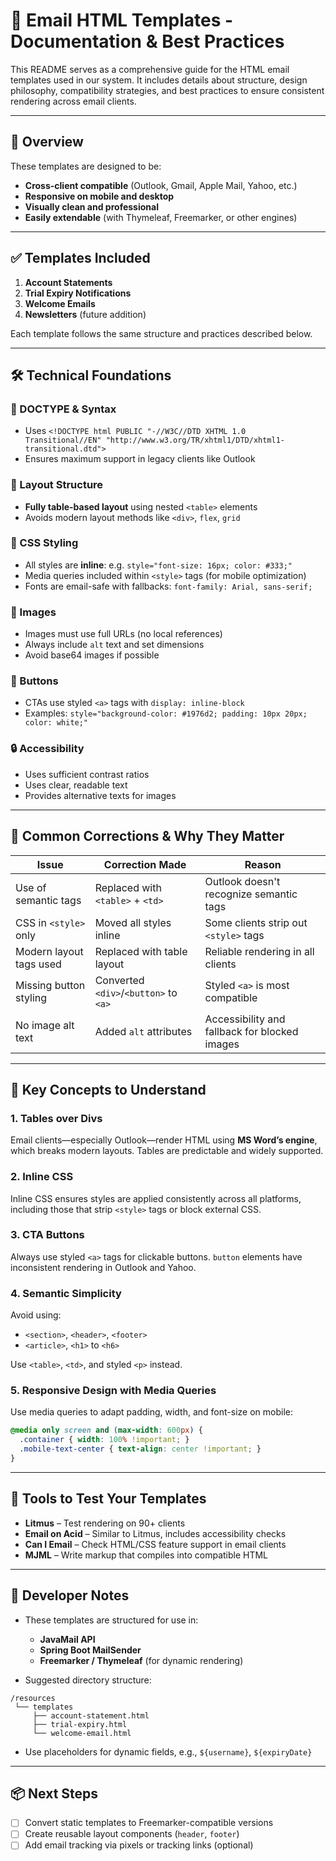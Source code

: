 # 📧 Email HTML Templates - Documentation & Best Practices

This README serves as a comprehensive guide for the HTML email templates used in our system. It includes details about structure, design philosophy, compatibility strategies, and best practices to ensure consistent rendering across email clients.

---

## 📌 Overview

These templates are designed to be:

* **Cross-client compatible** (Outlook, Gmail, Apple Mail, Yahoo, etc.)
* **Responsive on mobile and desktop**
* **Visually clean and professional**
* **Easily extendable** (with Thymeleaf, Freemarker, or other engines)

---

## ✅ Templates Included

1. **Account Statements**
2. **Trial Expiry Notifications**
3. **Welcome Emails**
4. **Newsletters** (future addition)

Each template follows the same structure and practices described below.

---

## 🛠️ Technical Foundations

### 📄 DOCTYPE & Syntax

* Uses `<!DOCTYPE html PUBLIC "-//W3C//DTD XHTML 1.0 Transitional//EN" "http://www.w3.org/TR/xhtml1/DTD/xhtml1-transitional.dtd">`
* Ensures maximum support in legacy clients like Outlook

### 🧱 Layout Structure

* **Fully table-based layout** using nested `<table>` elements
* Avoids modern layout methods like `<div>`, `flex`, `grid`

### 🎨 CSS Styling

* All styles are **inline**: e.g. `style="font-size: 16px; color: #333;"`
* Media queries included within `<style>` tags (for mobile optimization)
* Fonts are email-safe with fallbacks: `font-family: Arial, sans-serif;`

### 📩 Images

* Images must use full URLs (no local references)
* Always include `alt` text and set dimensions
* Avoid base64 images if possible

### 🔘 Buttons

* CTAs use styled `<a>` tags with `display: inline-block`
* Examples: `style="background-color: #1976d2; padding: 10px 20px; color: white;"`

### 🔒 Accessibility

* Uses sufficient contrast ratios
* Uses clear, readable text
* Provides alternative texts for images

---

## 🔁 Common Corrections & Why They Matter

| Issue                   | Correction Made                       | Reason                                        |
| ----------------------- | ------------------------------------- | --------------------------------------------- |
| Use of semantic tags    | Replaced with `<table>` + `<td>`      | Outlook doesn't recognize semantic tags       |
| CSS in `<style>` only   | Moved all styles inline               | Some clients strip out `<style>` tags         |
| Modern layout tags used | Replaced with table layout            | Reliable rendering in all clients             |
| Missing button styling  | Converted `<div>`/`<button>` to `<a>` | Styled `<a>` is most compatible               |
| No image alt text       | Added `alt` attributes                | Accessibility and fallback for blocked images |

---

## 🧠 Key Concepts to Understand

### 1. Tables over Divs

Email clients—especially Outlook—render HTML using **MS Word’s engine**, which breaks modern layouts. Tables are predictable and widely supported.

### 2. Inline CSS

Inline CSS ensures styles are applied consistently across all platforms, including those that strip `<style>` tags or block external CSS.

### 3. CTA Buttons

Always use styled `<a>` tags for clickable buttons. `button` elements have inconsistent rendering in Outlook and Yahoo.

### 4. Semantic Simplicity

Avoid using:

* `<section>`, `<header>`, `<footer>`
* `<article>`, `<h1>` to `<h6>`

Use `<table>`, `<td>`, and styled `<p>` instead.

### 5. Responsive Design with Media Queries

Use media queries to adapt padding, width, and font-size on mobile:

```css
@media only screen and (max-width: 600px) {
  .container { width: 100% !important; }
  .mobile-text-center { text-align: center !important; }
}
```

---

## 🧪 Tools to Test Your Templates

* **Litmus** – Test rendering on 90+ clients
* **Email on Acid** – Similar to Litmus, includes accessibility checks
* **Can I Email** – Check HTML/CSS feature support in email clients
* **MJML** – Write markup that compiles into compatible HTML

---

## 🔧 Developer Notes

* These templates are structured for use in:

    * **JavaMail API**
    * **Spring Boot MailSender**
    * **Freemarker / Thymeleaf** (for dynamic rendering)

* Suggested directory structure:

```
/resources
 └── templates
     ├── account-statement.html
     ├── trial-expiry.html
     └── welcome-email.html
```

* Use placeholders for dynamic fields, e.g., `${username}`, `${expiryDate}`

---

## 📦 Next Steps

* [ ] Convert static templates to Freemarker-compatible versions
* [ ] Create reusable layout components (`header`, `footer`)
* [ ] Add email tracking via pixels or tracking links (optional)
